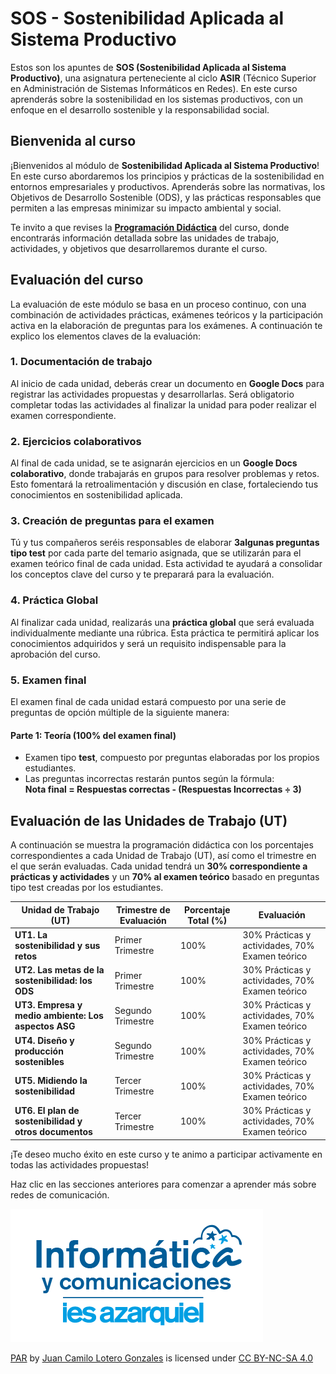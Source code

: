 # **SOS - Sostenibilidad Aplicada al Sistema Productivo**

Estos son los apuntes de **SOS (Sostenibilidad Aplicada al Sistema Productivo)**, una asignatura perteneciente al ciclo **ASIR** (Técnico Superior en Administración de Sistemas Informáticos en Redes). En este curso aprenderás sobre la sostenibilidad en los sistemas productivos, con un enfoque en el desarrollo sostenible y la responsabilidad social.

## **Bienvenida al curso**

¡Bienvenidos al módulo de **Sostenibilidad Aplicada al Sistema Productivo**! En este curso abordaremos los principios y prácticas de la sostenibilidad en entornos empresariales y productivos. Aprenderás sobre las normativas, los Objetivos de Desarrollo Sostenible (ODS), y las prácticas responsables que permiten a las empresas minimizar su impacto ambiental y social.

Te invito a que revises la **[Programación Didáctica](#)** del curso, donde encontrarás información detallada sobre las unidades de trabajo, actividades, y objetivos que desarrollaremos durante el curso.

## **Evaluación del curso**

La evaluación de este módulo se basa en un proceso continuo, con una combinación de actividades prácticas, exámenes teóricos y la participación activa en la elaboración de preguntas para los exámenes. A continuación te explico los elementos claves de la evaluación:

### **1. Documentación de trabajo**
Al inicio de cada unidad, deberás crear un documento en **Google Docs** para registrar las actividades propuestas y desarrollarlas. Será obligatorio completar todas las actividades al finalizar la unidad para poder realizar el examen correspondiente.

### **2. Ejercicios colaborativos**
Al final de cada unidad, se te asignarán ejercicios en un **Google Docs colaborativo**, donde trabajarás en grupos para resolver problemas y retos. Esto fomentará la retroalimentación y discusión en clase, fortaleciendo tus conocimientos en sostenibilidad aplicada.

### **3. Creación de preguntas para el examen**
Tú y tus compañeros seréis responsables de elaborar **3algunas preguntas tipo test** por cada parte del temario asignada, que se utilizarán para el examen teórico final de cada unidad. Esta actividad te ayudará a consolidar los conceptos clave del curso y te preparará para la evaluación.

### **4. Práctica Global**
Al finalizar cada unidad, realizarás una **práctica global** que será evaluada individualmente mediante una rúbrica. Esta práctica te permitirá aplicar los conocimientos adquiridos y será un requisito indispensable para la aprobación del curso.

### **5. Examen final**
El examen final de cada unidad estará compuesto por una serie de preguntas de opción múltiple de la siguiente manera:

#### Parte 1: Teoría (100% del examen final)
- Examen tipo **test**, compuesto por preguntas elaboradas por los propios estudiantes.
- Las preguntas incorrectas restarán puntos según la fórmula:  
  **Nota final = Respuestas correctas - (Respuestas Incorrectas ÷ 3)**

## **Evaluación de las Unidades de Trabajo (UT)**

A continuación se muestra la programación didáctica con los porcentajes correspondientes a cada Unidad de Trabajo (UT), así como el trimestre en el que serán evaluadas. Cada unidad tendrá un **30% correspondiente a prácticas y actividades** y un **70% al examen teórico** basado en preguntas tipo test creadas por los estudiantes.

| **Unidad de Trabajo (UT)**                                         | **Trimestre de Evaluación** | **Porcentaje Total (%)** | **Evaluación**                           |
|-------------------------------------------------------------------|-----------------------------|--------------------------|------------------------------------------|
| **UT1. La sostenibilidad y sus retos**              | Primer Trimestre             | 100%                     | 30% Prácticas y actividades, 70% Examen teórico |
| **UT2. Las metas de la sostenibilidad: los ODS**                   | Primer Trimestre             | 100%                     | 30% Prácticas y actividades, 70% Examen teórico |
| **UT3. Empresa y medio ambiente: Los aspectos ASG**  | Segundo Trimestre            | 100%                     | 30% Prácticas y actividades, 70% Examen teórico |
| **UT4. Diseño y producción sostenibles**                         | Segundo Trimestre            | 100%                     | 30% Prácticas y actividades, 70% Examen teórico |
| **UT5. Midiendo la sostenibilidad**                                   | Tercer Trimestre             | 100%                     | 30% Prácticas y actividades, 70% Examen teórico |
| **UT6. El plan de sostenibilidad y otros documentos**                            | Tercer Trimestre             | 100%                     | 30% Prácticas y actividades, 70% Examen teórico |





¡Te deseo mucho éxito en este curso y te animo a participar activamente en todas las actividades propuestas!

<!-- ## **Estructura del curso**
En este curso, trabajaremos en diferentes unidades que te ayudarán a desarrollar tus habilidades en redes de comunicación.

###[Unidad 1. - La sostenibilidad y sus retos:](unidad1/unidad1.md)
###[Unidad 2. - Las metas de la sostenibilidad: los ODS](unidad2/unidad2.md) -->

Haz clic en las secciones anteriores para comenzar a aprender más sobre redes de comunicación.

![logo](images/dep-info.png)

<p xmlns:cc="http://creativecommons.org/ns#" xmlns:dct="http://purl.org/dc/terms/"><a property="dct:title" rel="cc:attributionURL" href="https://github.com/kdeveloper7">PAR</a> by <a rel="cc:attributionURL dct:creator" property="cc:attributionName" href=https://github.com/kdeveloper7>Juan Camilo Lotero Gonzales</a> is licensed under <a href="https://creativecommons.org/licenses/by-nc-sa/4.0/?ref=chooser-v1" target="_blank" rel="license noopener noreferrer" style="display:inline-block;">CC BY-NC-SA 4.0<img style="height:22px!important;margin-left:3px;vertical-align:text-bottom;" src="https://mirrors.creativecommons.org/presskit/icons/cc.svg?ref=chooser-v1" alt=""><img style="height:22px!important;margin-left:3px;vertical-align:text-bottom;" src="https://mirrors.creativecommons.org/presskit/icons/by.svg?ref=chooser-v1" alt=""><img style="height:22px!important;margin-left:3px;vertical-align:text-bottom;" src="https://mirrors.creativecommons.org/presskit/icons/nc.svg?ref=chooser-v1" alt=""><img style="height:22px!important;margin-left:3px;vertical-align:text-bottom;" src="https://mirrors.creativecommons.org/presskit/icons/sa.svg?ref=chooser-v1" alt=""></a></p>
